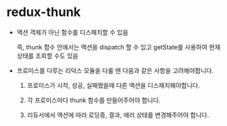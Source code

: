 # redux-thunk

* 액션 객체가 아닌 함수를 디스패치할 수 있음

  즉, thunk 함수 안에서는 액션을 dispatch 할 수 있고 getState를 사용하여 현재 상태를 조회할 수도 있음

* 프로미스를 다루는 리덕스 모듈을 다룰 땐 다음과 같은 사항을 고려해야합니다.

  1. 프로미스가 시작, 성공, 실패했을때 다른 액션을 디스패치해야합니다.

  2. 각 프로미스마다 thunk 함수를 만들어주어야 합니다.

  3. 리듀서에서 액션에 따라 로딩중, 결과, 에러 상태를 변경해주어야 합니다.